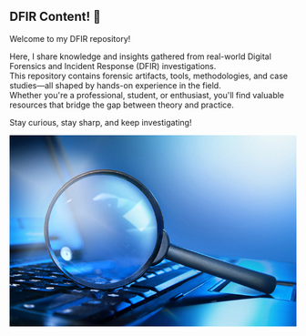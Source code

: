 ## DFIR Content! 🔎  
Welcome to my DFIR repository!  

Here, I share knowledge and insights gathered from real-world Digital Forensics and Incident Response (DFIR) investigations.  
This repository contains forensic artifacts, tools, methodologies, and case studies—all shaped by hands-on experience in the field.  
Whether you're a professional, student, or enthusiast, you'll find valuable resources that bridge the gap between theory and practice.  

Stay curious, stay sharp, and keep investigating!  

![DFIR](mag.jpg)

